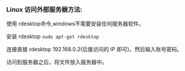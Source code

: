 ### Linux 访问外部服务器方法:
使用 rdesktop命令,windows不需要安装任何服务器软件。

安装 rdesktop ```sudo apt-get rdesktop```

连接直接 rdesktop 192.168.0.2(后接访问的 IP 即可)，然后输入账号密码。

访问到服务器之后，将文件放入服务器中。
